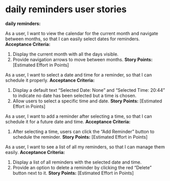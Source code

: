 # daily reminders user stories
**daily reminders:**

As a user, I want to view the calendar for the current month and navigate between months, so that I can easily select dates for reminders.
**Acceptance Criteria:**
1. Display the current month with all the days visible.
2. Provide navigation arrows to move between months.
**Story Points:** [Estimated Effort in Points]

As a user, I want to select a date and time for a reminder, so that I can schedule it properly.
**Acceptance Criteria:**
1. Display a default text “Selected Date: None” and “Selected Time: 20:44” to indicate no date has been selected but a time is chosen.
2. Allow users to select a specific time and date.
**Story Points:** [Estimated Effort in Points]

As a user, I want to add a reminder after selecting a time, so that I can schedule it for a future date and time.
**Acceptance Criteria:**
1. After selecting a time, users can click the “Add Reminder” button to schedule the reminder.
**Story Points:** [Estimated Effort in Points]

As a user, I want to see a list of all my reminders, so that I can manage them easily.
**Acceptance Criteria:**
1. Display a list of all reminders with the selected date and time.
2. Provide an option to delete a reminder by clicking the red “Delete” button next to it.
**Story Points:** [Estimated Effort in Points]
